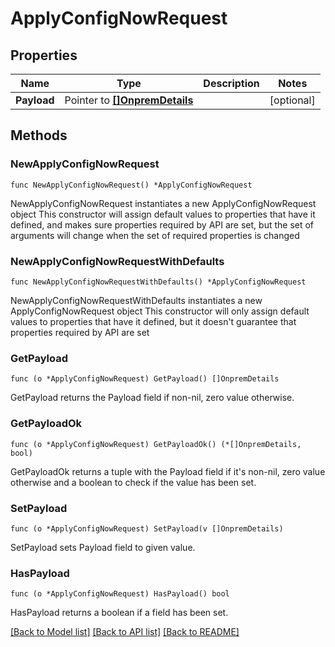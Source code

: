 # ApplyConfigNowRequest

## Properties

Name | Type | Description | Notes
------------ | ------------- | ------------- | -------------
**Payload** | Pointer to [**[]OnpremDetails**](OnpremDetails.md) |  | [optional] 

## Methods

### NewApplyConfigNowRequest

`func NewApplyConfigNowRequest() *ApplyConfigNowRequest`

NewApplyConfigNowRequest instantiates a new ApplyConfigNowRequest object
This constructor will assign default values to properties that have it defined,
and makes sure properties required by API are set, but the set of arguments
will change when the set of required properties is changed

### NewApplyConfigNowRequestWithDefaults

`func NewApplyConfigNowRequestWithDefaults() *ApplyConfigNowRequest`

NewApplyConfigNowRequestWithDefaults instantiates a new ApplyConfigNowRequest object
This constructor will only assign default values to properties that have it defined,
but it doesn't guarantee that properties required by API are set

### GetPayload

`func (o *ApplyConfigNowRequest) GetPayload() []OnpremDetails`

GetPayload returns the Payload field if non-nil, zero value otherwise.

### GetPayloadOk

`func (o *ApplyConfigNowRequest) GetPayloadOk() (*[]OnpremDetails, bool)`

GetPayloadOk returns a tuple with the Payload field if it's non-nil, zero value otherwise
and a boolean to check if the value has been set.

### SetPayload

`func (o *ApplyConfigNowRequest) SetPayload(v []OnpremDetails)`

SetPayload sets Payload field to given value.

### HasPayload

`func (o *ApplyConfigNowRequest) HasPayload() bool`

HasPayload returns a boolean if a field has been set.


[[Back to Model list]](../README.md#documentation-for-models) [[Back to API list]](../README.md#documentation-for-api-endpoints) [[Back to README]](../README.md)


